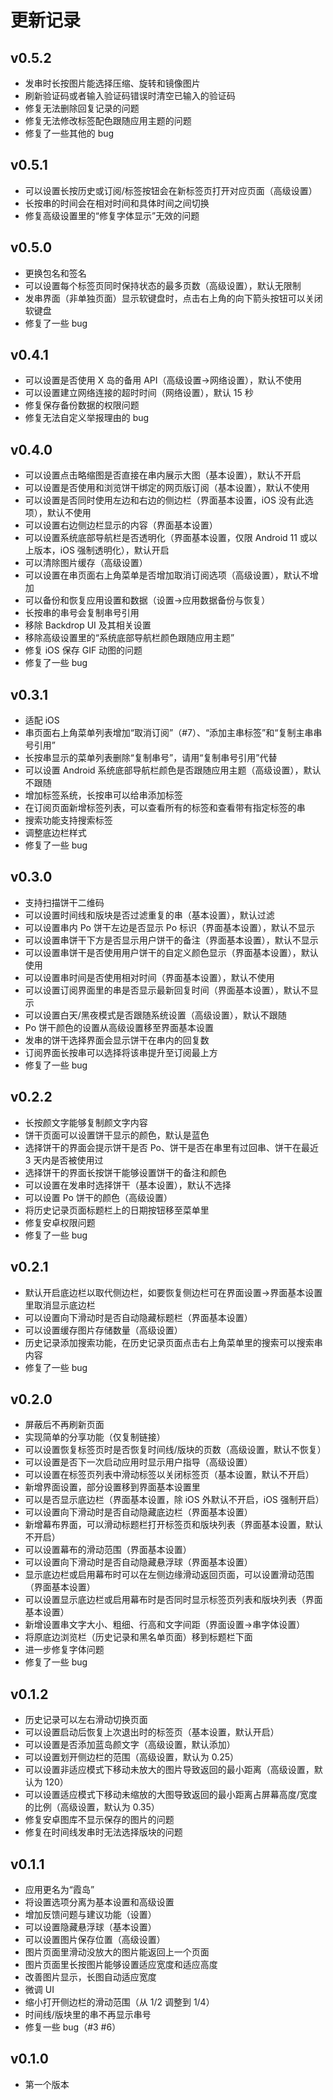 # 更新记录

## v0.5.2

- 发串时长按图片能选择压缩、旋转和镜像图片
- 刷新验证码或者输入验证码错误时清空已输入的验证码
- 修复无法删除回复记录的问题
- 修复无法修改标签配色跟随应用主题的问题
- 修复了一些其他的 bug

## v0.5.1

- 可以设置长按历史或订阅/标签按钮会在新标签页打开对应页面（高级设置）
- 长按串的时间会在相对时间和具体时间之间切换
- 修复高级设置里的“修复字体显示”无效的问题

## v0.5.0

- 更换包名和签名
- 可以设置每个标签页同时保持状态的最多页数（高级设置），默认无限制
- 发串界面（非单独页面）显示软键盘时，点击右上角的向下箭头按钮可以关闭软键盘
- 修复了一些 bug

## v0.4.1

- 可以设置是否使用 X 岛的备用 API（高级设置->网络设置），默认不使用
- 可以设置建立网络连接的超时时间（网络设置），默认 15 秒
- 修复保存备份数据的权限问题
- 修复无法自定义举报理由的 bug

## v0.4.0

- 可以设置点击略缩图是否直接在串内展示大图（基本设置），默认不开启
- 可以设置是否使用和浏览饼干绑定的网页版订阅（基本设置），默认不使用
- 可以设置是否同时使用左边和右边的侧边栏（界面基本设置，iOS 没有此选项），默认不使用
- 可以设置右边侧边栏显示的内容（界面基本设置）
- 可以设置系统底部导航栏是否透明化（界面基本设置，仅限 Android 11 或以上版本，iOS 强制透明化），默认开启
- 可以清除图片缓存（高级设置）
- 可以设置在串页面右上角菜单是否增加取消订阅选项（高级设置），默认不增加
- 可以备份和恢复应用设置和数据（设置->应用数据备份与恢复）
- 长按串的串号会复制串号引用
- 移除 Backdrop UI 及其相关设置
- 移除高级设置里的“系统底部导航栏颜色跟随应用主题”
- 修复 iOS 保存 GIF 动图的问题
- 修复了一些 bug

## v0.3.1

- 适配 iOS
- 串页面右上角菜单列表增加“取消订阅”（#7）、“添加主串标签”和“复制主串串号引用”
- 长按串显示的菜单列表删除“复制串号”，请用“复制串号引用”代替
- 可以设置 Android 系统底部导航栏颜色是否跟随应用主题（高级设置），默认不跟随
- 增加标签系统，长按串可以给串添加标签
- 在订阅页面新增标签列表，可以查看所有的标签和查看带有指定标签的串
- 搜索功能支持搜索标签
- 调整底边栏样式
- 修复了一些 bug

## v0.3.0

- 支持扫描饼干二维码
- 可以设置时间线和版块是否过滤重复的串（基本设置），默认过滤
- 可以设置串内 Po 饼干左边是否显示 Po 标识（界面基本设置），默认不显示
- 可以设置串饼干下方是否显示用户饼干的备注（界面基本设置），默认不显示
- 可以设置串饼干是否使用用户饼干的自定义颜色显示（界面基本设置），默认使用
- 可以设置串时间是否使用相对时间（界面基本设置），默认不使用
- 可以设置订阅界面里的串是否显示最新回复时间（界面基本设置），默认不显示
- 可以设置白天/黑夜模式是否跟随系统设置（高级设置），默认不跟随
- Po 饼干颜色的设置从高级设置移至界面基本设置
- 发串的饼干选择界面会显示饼干在串内的回复数
- 订阅界面长按串可以选择将该串提升至订阅最上方
- 修复了一些 bug

## v0.2.2

- 长按颜文字能够复制颜文字内容
- 饼干页面可以设置饼干显示的颜色，默认是蓝色
- 选择饼干的界面会提示饼干是否 Po、饼干是否在串里有过回串、饼干在最近 3 天内是否被使用过
- 选择饼干的界面长按饼干能够设置饼干的备注和颜色
- 可以设置在发串时选择饼干（基本设置），默认不选择
- 可以设置 Po 饼干的颜色（高级设置）
- 将历史记录页面标题栏上的日期按钮移至菜单里
- 修复安卓权限问题
- 修复了一些 bug

## v0.2.1

- 默认开启底边栏以取代侧边栏，如要恢复侧边栏可在界面设置->界面基本设置里取消显示底边栏
- 可以设置向下滑动时是否自动隐藏标题栏（界面基本设置）
- 可以设置缓存图片存储数量（高级设置）
- 历史记录添加搜索功能，在历史记录页面点击右上角菜单里的搜索可以搜索串内容
- 修复了一些 bug

## v0.2.0

- 屏蔽后不再刷新页面
- 实现简单的分享功能（仅复制链接）
- 可以设置恢复标签页时是否恢复时间线/版块的页数（高级设置，默认不恢复）
- 可以设置是否下一次启动应用时显示用户指导（高级设置）
- 可以设置在标签页列表中滑动标签以关闭标签页（基本设置，默认不开启）
- 新增界面设置，部分设置移到界面基本设置里
- 可以是否显示底边栏（界面基本设置，除 iOS 外默认不开启，iOS 强制开启）
- 可以设置向下滑动时是否自动隐藏底边栏（界面基本设置）
- 新增幕布界面，可以滑动标题栏打开标签页和版块列表（界面基本设置，默认不开启）
- 可以设置幕布的滑动范围（界面基本设置）
- 可以设置向下滑动时是否自动隐藏悬浮球（界面基本设置）
- 显示底边栏或启用幕布时可以在左侧边缘滑动返回页面，可以设置滑动范围（界面基本设置）
- 可以设置显示底边栏或启用幕布时是否同时显示标签页列表和版块列表（界面基本设置）
- 新增设置串文字大小、粗细、行高和文字间距（界面设置->串字体设置）
- 将原底边浏览栏（历史记录和黑名单页面）移到标题栏下面
- 进一步修复字体问题
- 修复了一些 bug

## v0.1.2

- 历史记录可以左右滑动切换页面
- 可以设置启动后恢复上次退出时的标签页（基本设置，默认开启）
- 可以设置是否添加蓝岛颜文字（高级设置，默认添加）
- 可以设置划开侧边栏的范围（高级设置，默认为 0.25）
- 可以设置非适应模式下移动未放大的图片导致返回的最小距离（高级设置，默认为 120）
- 可以设置适应模式下移动未缩放的大图导致返回的最小距离占屏幕高度/宽度的比例（高级设置，默认为 0.35）
- 修复安卓图库不显示保存的图片的问题
- 修复在时间线发串时无法选择版块的问题

## v0.1.1

- 应用更名为“霞岛”
- 将设置选项分离为基本设置和高级设置
- 增加反馈问题与建议功能（设置）
- 可以设置隐藏悬浮球（基本设置）
- 可以设置图片保存位置（高级设置）
- 图片页面里滑动没放大的图片能返回上一个页面
- 图片页面里长按图片能够设置适应宽度和适应高度
- 改善图片显示，长图自动适应宽度
- 微调 UI
- 缩小打开侧边栏的滑动范围（从 1/2 调整到 1/4）
- 时间线/版块里的串不再显示串号
- 修复一些 bug（#3 #6）

## v0.1.0

- 第一个版本
